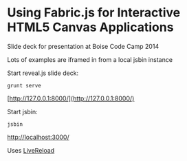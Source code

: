 # Using Fabric.js for Interactive HTML5 Canvas Applications
Slide deck for presentation at Boise Code Camp 2014

Lots of examples are iframed in from a local jsbin instance

Start reveal.js slide deck:

```
grunt serve
```
[http://127.0.0.1:8000/](http://127.0.0.1:8000/)

Start jsbin:

```
jsbin
```

[http://localhost:3000/](http://localhost:3000/)

Uses [LiveReload](http://livereload.com/)